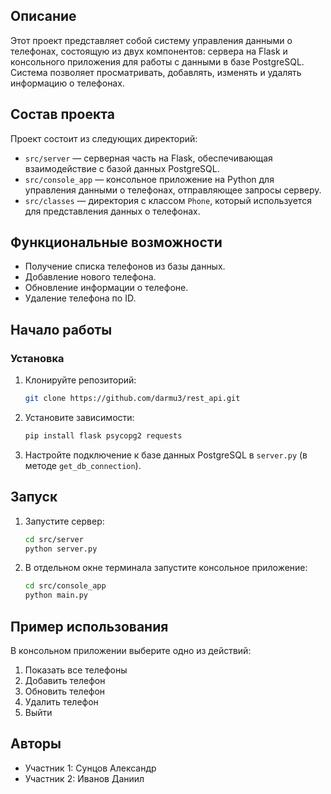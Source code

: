 ## Описание
Этот проект представляет собой систему управления данными о телефонах, состоящую из двух компонентов: сервера на Flask и консольного приложения для работы с данными в базе PostgreSQL. Система позволяет просматривать, добавлять, изменять и удалять информацию о телефонах.

## Состав проекта
Проект состоит из следующих директорий:
- `src/server` — серверная часть на Flask, обеспечивающая взаимодействие с базой данных PostgreSQL.
- `src/console_app` — консольное приложение на Python для управления данными о телефонах, отправляющее запросы серверу.
- `src/classes` — директория с классом `Phone`, который используется для представления данных о телефонах.

## Функциональные возможности
- Получение списка телефонов из базы данных.
- Добавление нового телефона.
- Обновление информации о телефоне.
- Удаление телефона по ID.

## Начало работы

### Установка

1. Клонируйте репозиторий:
   ```bash
   git clone https://github.com/darmu3/rest_api.git
2. Установите зависимости:
   ```bash
   pip install flask psycopg2 requests
3. Настройте подключение к базе данных PostgreSQL в `server.py` (в методе `get_db_connection`).

## Запуск
1. Запустите сервер:
    ```bash
   cd src/server
   python server.py
2. В отдельном окне терминала запустите консольное приложение:
    ```bash
   cd src/console_app
    python main.py

## Пример использования
В консольном приложении выберите одно из действий:
1. Показать все телефоны
2. Добавить телефон
3. Обновить телефон
4. Удалить телефон
5. Выйти

## Авторы
- Участник 1: Сунцов Александр
- Участник 2: Иванов Даниил